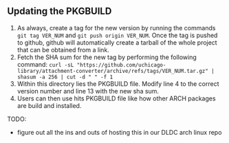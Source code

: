## Updating the PKGBUILD
1. As always, create a tag for the new version by running the commands `git tag VER_NUM` and `git push origin VER_NUM`. Once the tag is pushed to github, github will automatically create a tarball of the whole project that can be obtained from a link.
2. Fetch the SHA sum for the new tag by performing the following command:
`curl -sL "https://github.com/uchicago-library/attachment-converter/archive/refs/tags/VER_NUM.tar.gz" | shasum -a 256 | cut -d " " -f 1`
3. Within this directory lies the PKGBUILD file. Modify line 4 to the correct version number and line 13 with the new sha sum.
4. Users can then use hits PKGBUILD file like how other ARCH packages are build and installed.

TODO:
- figure out all the ins and outs of hosting this in our DLDC arch linux repo